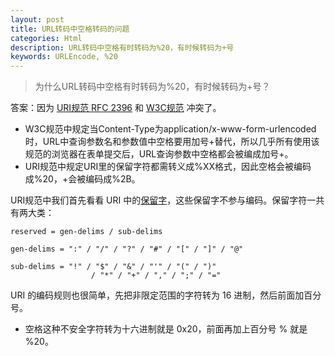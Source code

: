 ```yaml
---
layout: post
title: URL转码中空格转码的问题
categories: Html
description: URL转码中空格有时转码为%20，有时候转码为+号
keywords: URLEncode, %20
---
```


> 为什么URL转码中空格有时转码为%20，有时候转码为+号？

答案：因为 [URI规范 RFC 2396](https://tools.ietf.org/html/rfc3986) 和 [W3C规范](https://www.w3.org/TR/html4/interact/forms.html#h-17.13.4.1) 冲突了。

- W3C规范中规定当Content-Type为application/x-www-form-urlencoded时，URL中查询参数名和参数值中空格要用加号+替代，所以几乎所有使用该规范的浏览器在表单提交后，URL查询参数中空格都会被编成加号+。
- URI规范中规定URI里的保留字符都需转义成%XX格式，因此空格会被编码成%20，+会被编码成%2B。



URI规范中我们首先看看 URI 中的[保留字](https://tools.ietf.org/html/rfc3986#section-2.2)，这些保留字不参与编码。保留字符一共有两大类：

```
reserved = gen-delims / sub-delims

gen-delims = ":" / "/" / "?" / "#" / "[" / "]" / "@"

sub-delims = "!" / "$" / "&" / "'" / "(" / ")"
                  / "*" / "+" / "," / ";" / "="
```

URI 的编码规则也很简单，先把非限定范围的字符转为 16 进制，然后前面加百分号。

- 空格这种不安全字符转为十六进制就是 0x20，前面再加上百分号 % 就是 %20。